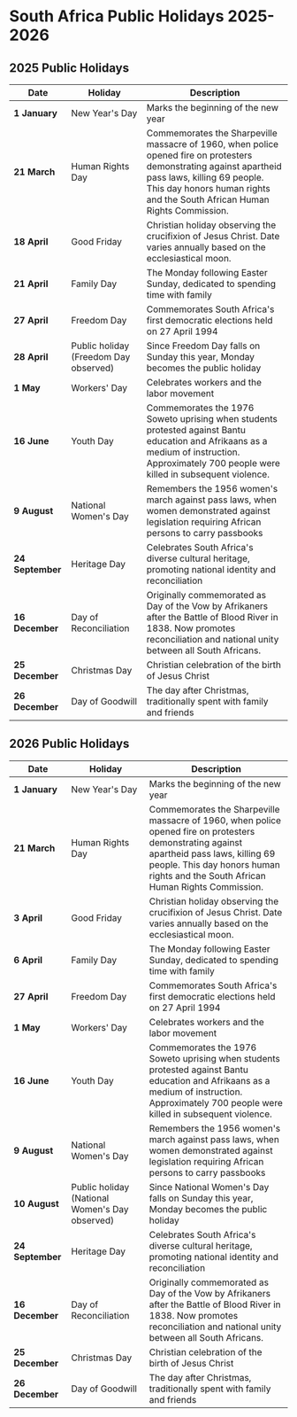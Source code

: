 # South Africa Public Holidays 2025-2026

## 2025 Public Holidays

| Date | Holiday | Description |
|------|---------|-------------|
| **1 January** | New Year's Day | Marks the beginning of the new year |
| **21 March** | Human Rights Day | Commemorates the Sharpeville massacre of 1960, when police opened fire on protesters demonstrating against apartheid pass laws, killing 69 people. This day honors human rights and the South African Human Rights Commission. |
| **18 April** | Good Friday | Christian holiday observing the crucifixion of Jesus Christ. Date varies annually based on the ecclesiastical moon. |
| **21 April** | Family Day | The Monday following Easter Sunday, dedicated to spending time with family |
| **27 April** | Freedom Day | Commemorates South Africa's first democratic elections held on 27 April 1994 |
| **28 April** | Public holiday (Freedom Day observed) | Since Freedom Day falls on Sunday this year, Monday becomes the public holiday |
| **1 May** | Workers' Day | Celebrates workers and the labor movement |
| **16 June** | Youth Day | Commemorates the 1976 Soweto uprising when students protested against Bantu education and Afrikaans as a medium of instruction. Approximately 700 people were killed in subsequent violence. |
| **9 August** | National Women's Day | Remembers the 1956 women's march against pass laws, when women demonstrated against legislation requiring African persons to carry passbooks |
| **24 September** | Heritage Day | Celebrates South Africa's diverse cultural heritage, promoting national identity and reconciliation |
| **16 December** | Day of Reconciliation | Originally commemorated as Day of the Vow by Afrikaners after the Battle of Blood River in 1838. Now promotes reconciliation and national unity between all South Africans. |
| **25 December** | Christmas Day | Christian celebration of the birth of Jesus Christ |
| **26 December** | Day of Goodwill | The day after Christmas, traditionally spent with family and friends |

## 2026 Public Holidays

| Date | Holiday | Description |
|------|---------|-------------|
| **1 January** | New Year's Day | Marks the beginning of the new year |
| **21 March** | Human Rights Day | Commemorates the Sharpeville massacre of 1960, when police opened fire on protesters demonstrating against apartheid pass laws, killing 69 people. This day honors human rights and the South African Human Rights Commission. |
| **3 April** | Good Friday | Christian holiday observing the crucifixion of Jesus Christ. Date varies annually based on the ecclesiastical moon. |
| **6 April** | Family Day | The Monday following Easter Sunday, dedicated to spending time with family |
| **27 April** | Freedom Day | Commemorates South Africa's first democratic elections held on 27 April 1994 |
| **1 May** | Workers' Day | Celebrates workers and the labor movement |
| **16 June** | Youth Day | Commemorates the 1976 Soweto uprising when students protested against Bantu education and Afrikaans as a medium of instruction. Approximately 700 people were killed in subsequent violence. |
| **9 August** | National Women's Day | Remembers the 1956 women's march against pass laws, when women demonstrated against legislation requiring African persons to carry passbooks |
| **10 August** | Public holiday (National Women's Day observed) | Since National Women's Day falls on Sunday this year, Monday becomes the public holiday |
| **24 September** | Heritage Day | Celebrates South Africa's diverse cultural heritage, promoting national identity and reconciliation |
| **16 December** | Day of Reconciliation | Originally commemorated as Day of the Vow by Afrikaners after the Battle of Blood River in 1838. Now promotes reconciliation and national unity between all South Africans. |
| **25 December** | Christmas Day | Christian celebration of the birth of Jesus Christ |
| **26 December** | Day of Goodwill | The day after Christmas, traditionally spent with family and friends |

